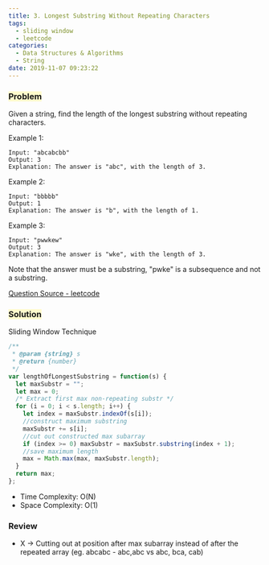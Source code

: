 ```yaml
---
title: 3. Longest Substring Without Repeating Characters
tags:
  - sliding window
  - leetcode
categories:
  - Data Structures & Algorithms
  - String
date: 2019-11-07 09:23:22
---
```


### <span style="background-color: #FFFBCC"> Problem

Given a string, find the length of the longest substring without repeating characters.

<!--more-->

Example 1:

```
Input: "abcabcbb"
Output: 3
Explanation: The answer is "abc", with the length of 3.
```

Example 2:

```
Input: "bbbbb"
Output: 1
Explanation: The answer is "b", with the length of 1.
```

Example 3:

```
Input: "pwwkew"
Output: 3
Explanation: The answer is "wke", with the length of 3.
```

Note that the answer must be a substring, "pwke" is a subsequence and not a substring.

[Question Source - leetcode](https://leetcode.com/problems/longest-substring-without-repeating-characters/)

### <span style="background-color: #FFFBCC"> Solution

Sliding Window Technique

```javascript
/**
 * @param {string} s
 * @return {number}
 */
var lengthOfLongestSubstring = function(s) {
  let maxSubstr = "";
  let max = 0;
  /* Extract first max non-repeating substr */
  for (i = 0; i < s.length; i++) {
    let index = maxSubstr.indexOf(s[i]);
    //construct maximum substring
    maxSubstr += s[i];
    //cut out constructed max subarray
    if (index >= 0) maxSubstr = maxSubstr.substring(index + 1);
    //save maximum length
    max = Math.max(max, maxSubstr.length);
  }
  return max;
};
```

- Time Complexity: O(N)
- Space Complexity: O(1)

### Review

- X -> Cutting out at position after max subarray instead of after the repeated array (eg. abcabc - abc,abc vs abc, bca, cab)
